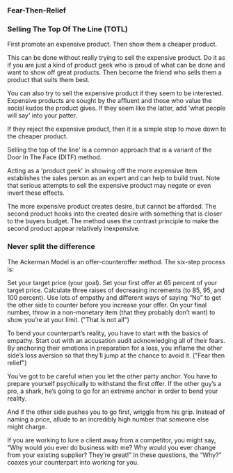 ### Fear-Then-Relief 

### Selling The Top Of The Line (TOTL)

First promote an expensive product. Then show them a cheaper product.

This can be done without really trying to sell the expensive product. Do it as if you are just a kind of product geek who is proud of what can be done and want to show off great products. Then become the friend who sells them a product that suits them best.

You can also try to sell the expensive product if they seem to be interested. Expensive products are sought by the affluent and those who value the social kudos the product gives. If they seem like the latter, add 'what people will say' into your patter.

If they reject the expensive product, then it is a simple step to move down to the cheaper product.

Selling the top of the line' is a common approach that is a variant of the Door In The Face (DITF) method.

Acting as a 'product geek' in showing off the more expensive item establishes the sales person as an expert and can help to build trust. Note that serious attempts to sell the expensive product may negate or even invert these effects.

The more expensive product creates desire, but cannot be afforded. The second product hooks into the created desire with something that is closer to the buyers budget. The method uses the contrast principle to make the second product appear relatively inexpensive.

### Never split the difference

The Ackerman Model is an offer-counteroffer method. The six-step process is:

Set your target price (your goal).
Set your first offer at 65 percent of your target price.
Calculate three raises of decreasing increments (to 85, 95, and 100 percent).
Use lots of empathy and different ways of saying “No” to get the other side to counter before you increase your offer.
On your final number, throw in a non-monetary item (that they probably don’t want) to show you’re at your limit. ("That is not all")

To bend your counterpart’s reality, you have to start with the basics of empathy. Start out with an accusation audit acknowledging all of their fears. By anchoring their emotions in preparation for a loss, you inflame the other side’s loss aversion so that they’ll jump at the chance to avoid it. ("Fear then relief")

You’ve got to be careful when you let the other party anchor. You have to prepare yourself psychically to withstand the first offer. If the other guy’s a pro, a shark, he’s going to go for an extreme anchor in order to bend your reality.

And if the other side pushes you to go first, wriggle from his grip. Instead of naming a price, allude to an incredibly high number that someone else might charge.

If you are working to lure a client away from a competitor, you might say, “Why would you ever do business with me? Why would you ever change from your existing supplier? They’re great!” In these questions, the “Why?” coaxes your counterpart into working for you.
